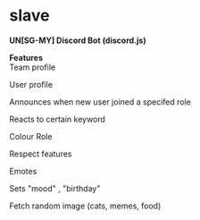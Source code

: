 # slave
**UN[SG-MY] Discord Bot (discord.js)**

__Features__  
Team profile 

User profile

Announces when new user joined a specifed role

Reacts to certain keyword

Colour Role

Respect features

Emotes

Sets "mood" , "birthday"

Fetch random image (cats, memes, food)
